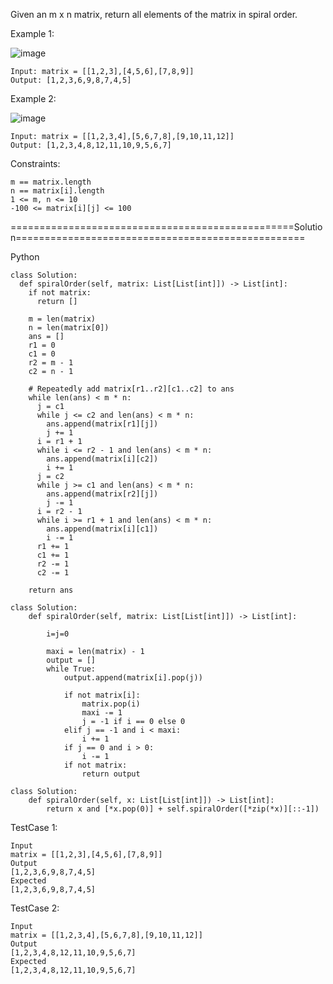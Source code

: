 Given an m x n matrix, return all elements of the matrix in spiral order.

Example 1:

![image](https://github.com/Pughal/leetcode_solutions/assets/22728867/35a1f313-d82c-453f-b31a-f6f865a6b551)

```
Input: matrix = [[1,2,3],[4,5,6],[7,8,9]]
Output: [1,2,3,6,9,8,7,4,5]
```

Example 2:

![image](https://github.com/Pughal/leetcode_solutions/assets/22728867/3a7f0348-1cb8-494b-8532-ca61ee11b69f)

```
Input: matrix = [[1,2,3,4],[5,6,7,8],[9,10,11,12]]
Output: [1,2,3,4,8,12,11,10,9,5,6,7]
``` 

Constraints:
```
m == matrix.length
n == matrix[i].length
1 <= m, n <= 10
-100 <= matrix[i][j] <= 100
```


=================================================Solution==================================================

Python

```
class Solution:
  def spiralOrder(self, matrix: List[List[int]]) -> List[int]:
    if not matrix:
      return []

    m = len(matrix)
    n = len(matrix[0])
    ans = []
    r1 = 0
    c1 = 0
    r2 = m - 1
    c2 = n - 1

    # Repeatedly add matrix[r1..r2][c1..c2] to ans
    while len(ans) < m * n:
      j = c1
      while j <= c2 and len(ans) < m * n:
        ans.append(matrix[r1][j])
        j += 1
      i = r1 + 1
      while i <= r2 - 1 and len(ans) < m * n:
        ans.append(matrix[i][c2])
        i += 1
      j = c2
      while j >= c1 and len(ans) < m * n:
        ans.append(matrix[r2][j])
        j -= 1
      i = r2 - 1
      while i >= r1 + 1 and len(ans) < m * n:
        ans.append(matrix[i][c1])
        i -= 1
      r1 += 1
      c1 += 1
      r2 -= 1
      c2 -= 1

    return ans
```

```
class Solution:
    def spiralOrder(self, matrix: List[List[int]]) -> List[int]:
        
        i=j=0

        maxi = len(matrix) - 1
        output = []
        while True:
            output.append(matrix[i].pop(j))

            if not matrix[i]:
                matrix.pop(i)
                maxi -= 1
                j = -1 if i == 0 else 0
            elif j == -1 and i < maxi:
                i += 1
            if j == 0 and i > 0:
                i -= 1
            if not matrix:
                return output
```

```
class Solution:
    def spiralOrder(self, x: List[List[int]]) -> List[int]:
        return x and [*x.pop(0)] + self.spiralOrder([*zip(*x)][::-1])
```

TestCase 1:
```
Input
matrix = [[1,2,3],[4,5,6],[7,8,9]]
Output
[1,2,3,6,9,8,7,4,5]
Expected
[1,2,3,6,9,8,7,4,5]
```

TestCase 2:
```
Input
matrix = [[1,2,3,4],[5,6,7,8],[9,10,11,12]]
Output
[1,2,3,4,8,12,11,10,9,5,6,7]
Expected
[1,2,3,4,8,12,11,10,9,5,6,7]
```
